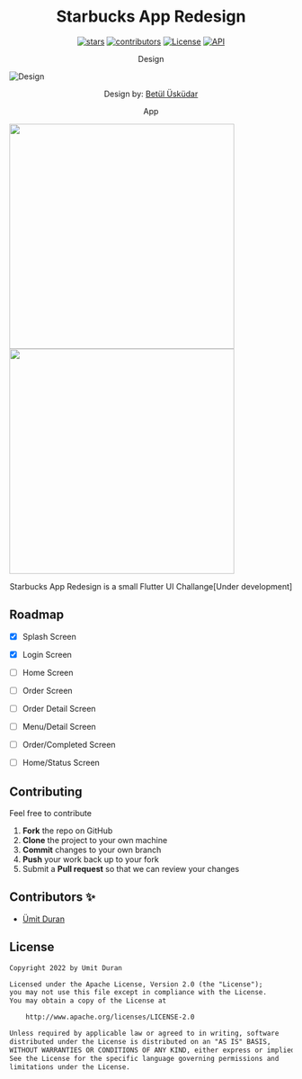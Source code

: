 <h1 align="center"> Starbucks App Redesign </h1>

<p align="center">
 <a href=""><img alt="stars" src="https://img.shields.io/github/stars/durannumit/starbucks-redesign"/></a>
 <a href=""><img alt="contributors" src="https://img.shields.io/github/contributors/durannumit/starbucks-redesign"/></a>
 <a href="https://opensource.org/licenses/Apache-2.0"><img alt="License" src="https://img.shields.io/badge/License-Apache%202.0-blue.svg"/></a>
  <a href="https://twitter.com/flutterist"><img alt="API" src="https://img.shields.io/twitter/follow/flutterist?style=social"/></a>


</p>

<p align="center">
  Design
</p>

![Design](https://github.com/durannumit/starbucks-redesign/blob/main/screenshots/design.png)
<p align="center">
  Design by: <a href="https://t.co/460gSXFNrv">Betül Üsküdar</a>
</p>

<p align="center">
  App 
</p>

<img src="https://github.com/durannumit/starbucks-redesign/blob/main/screenshots/app.png" height="400"> <img src="https://github.com/durannumit/starbucks-redesign/blob/main/screenshots/login.png" height="400">



<p align="center">
Starbucks App Redesign is a small Flutter UI Challange[Under development]
</p>


## Roadmap

 * [x] Splash Screen
 * [x] Login Screen
 * [ ] Home Screen
 * [ ] Order Screen
 * [ ] Order Detail Screen
 * [ ] Menu/Detail Screen
 * [ ] Order/Completed Screen
 * [ ] Home/Status Screen


##  Contributing

Feel free to contribute

 1. **Fork** the repo on GitHub
 2. **Clone** the project to your own machine
 3. **Commit** changes to your own branch
 4. **Push** your work back up to your fork
 5. Submit a **Pull request** so that we can review your changes


## Contributors ✨


* [Ümit Duran](https://github.com/durannumit)


## License

```xml
Copyright 2022 by Umit Duran

Licensed under the Apache License, Version 2.0 (the "License");
you may not use this file except in compliance with the License.
You may obtain a copy of the License at

    http://www.apache.org/licenses/LICENSE-2.0

Unless required by applicable law or agreed to in writing, software
distributed under the License is distributed on an "AS IS" BASIS,
WITHOUT WARRANTIES OR CONDITIONS OF ANY KIND, either express or implied.
See the License for the specific language governing permissions and
limitations under the License.
```